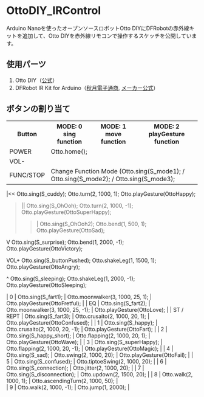 # OttoDIY_IRControl
Arduino Nanoを使ったオープンソースロボットOtto DIYにDFRobotの赤外線キットを追加して、Otto DIYを赤外線リモコンで操作するスケッチを公開しています。
## 使用パーツ
1. Otto DIY（[公式](https://www.ottodiy.com/)）
2. DFRobot IR Kit for Arduino（[秋月電子通商](http://akizukidenshi.com/catalog/g/gM-07042/), [メーカー公式](https://wiki.dfrobot.com/IR_Kit_SKU_DFR0107_)）
## ボタンの割り当て
<table>
  <tr><th>Button</th> <th>MODE: 0<br>sing function</th> <th>MODE: 1<br>move function</th> <th>MODE: 2<br>playGesture function</th></tr>
  <tr><td>POWER</td> <td colspan="3">Otto.home();</td></tr>
  <tr><td>VOL-</td> <td colspan="3"></td></tr>
  <tr><td>FUNC/STOP</td> <td colspan="3">Change Function Mode (Otto.sing(S_mode1); / Otto.sing(S_mode2); / Otto.sing(S_mode3);</td></tr>
  


</table>



\|<<
Otto.sing(S_cuddy);
Otto.turn(2, 1000, 1);
Otto.playGesture(OttoHappy);

>\|\|
Otto.sing(S_OhOoh);
Otto.turn(2, 1000, -1);
Otto.playGesture(OttoSuperHappy);
>>\|
Otto.sing(S_OhOoh2);
Otto.bend(1, 500, 1);
Otto.playGesture(OttoSad);

V
Otto.sing(S_surprise);
Otto.bend(1, 2000, -1);
Otto.playGesture(OttoVictory);

VOL+
Otto.sing(S_buttonPushed);
Otto.shakeLeg(1, 1500, 1);
Otto.playGesture(OttoAngry);

^
Otto.sing(S_sleeping);
Otto.shakeLeg(1, 2000, -1);
Otto.playGesture(OttoSleeping);

| 0	| Otto.sing(S_fart1); | Otto.moonwalker(3, 1000, 25, 1); | Otto.playGesture(OttoFretful); |
| EQ | Otto.sing(S_fart2); | Otto.moonwalker(3, 1000, 25, -1); | Otto.playGesture(OttoLove); |
| ST / REPT | Otto.sing(S_fart3); | Otto.crusaito(2, 1000, 20, 1); | Otto.playGesture(OttoConfused); |
| 1 | Otto.sing(S_happy);	| Otto.crusaito(2, 1000, 20, -1); | Otto.playGesture(OttoFart); |
| 2	| Otto.sing(S_happy_short); | Otto.flapping(2, 1000, 20, 1); | Otto.playGesture(OttoWave); |
| 3	| Otto.sing(S_superHappy); | Otto.flapping(2, 1000, 20, -1); | Otto.playGesture(OttoMagic); |
| 4	| Otto.sing(S_sad); | Otto.swing(2, 1000, 20); | Otto.playGesture(OttoFail); |
| 5	| Otto.sing(S_confused); | Otto.tiptoeSwing(2, 1000, 20); |
| 6 | Otto.sing(S_connection); | Otto.jitter(2, 1000, 20); |
| 7 | Otto.sing(S_disconnection); | Otto.updown(2, 1500, 20); |
| 8	| Otto.walk(2, 1000, 1); | Otto.ascendingTurn(2, 1000, 50); |	
| 9 |	Otto.walk(2, 1000, -1); | Otto.jump(1, 2000); |
